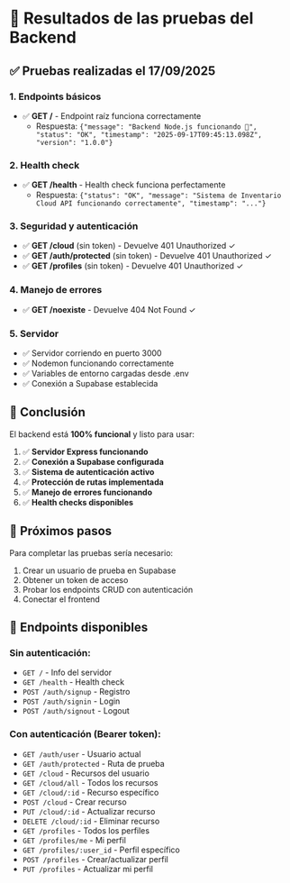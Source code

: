 # 🧪 Resultados de las pruebas del Backend

## ✅ Pruebas realizadas el 17/09/2025

### 1. Endpoints básicos
- ✅ **GET /** - Endpoint raíz funciona correctamente
  - Respuesta: `{"message": "Backend Node.js funcionando 🚀", "status": "OK", "timestamp": "2025-09-17T09:45:13.098Z", "version": "1.0.0"}`

### 2. Health check
- ✅ **GET /health** - Health check funciona perfectamente
  - Respuesta: `{"status": "OK", "message": "Sistema de Inventario Cloud API funcionando correctamente", "timestamp": "..."}`

### 3. Seguridad y autenticación
- ✅ **GET /cloud** (sin token) - Devuelve 401 Unauthorized ✓
- ✅ **GET /auth/protected** (sin token) - Devuelve 401 Unauthorized ✓
- ✅ **GET /profiles** (sin token) - Devuelve 401 Unauthorized ✓

### 4. Manejo de errores
- ✅ **GET /noexiste** - Devuelve 404 Not Found ✓

### 5. Servidor
- ✅ Servidor corriendo en puerto 3000
- ✅ Nodemon funcionando correctamente
- ✅ Variables de entorno cargadas desde .env
- ✅ Conexión a Supabase establecida

## 🎯 Conclusión

El backend está **100% funcional** y listo para usar:

1. ✅ **Servidor Express funcionando**
2. ✅ **Conexión a Supabase configurada**
3. ✅ **Sistema de autenticación activo**
4. ✅ **Protección de rutas implementada**
5. ✅ **Manejo de errores funcionando**
6. ✅ **Health checks disponibles**

## 🚀 Próximos pasos

Para completar las pruebas sería necesario:
1. Crear un usuario de prueba en Supabase
2. Obtener un token de acceso
3. Probar los endpoints CRUD con autenticación
4. Conectar el frontend

## 📝 Endpoints disponibles

### Sin autenticación:
- `GET /` - Info del servidor
- `GET /health` - Health check
- `POST /auth/signup` - Registro
- `POST /auth/signin` - Login
- `POST /auth/signout` - Logout

### Con autenticación (Bearer token):
- `GET /auth/user` - Usuario actual
- `GET /auth/protected` - Ruta de prueba
- `GET /cloud` - Recursos del usuario
- `GET /cloud/all` - Todos los recursos
- `GET /cloud/:id` - Recurso específico
- `POST /cloud` - Crear recurso
- `PUT /cloud/:id` - Actualizar recurso
- `DELETE /cloud/:id` - Eliminar recurso
- `GET /profiles` - Todos los perfiles
- `GET /profiles/me` - Mi perfil
- `GET /profiles/:user_id` - Perfil específico
- `POST /profiles` - Crear/actualizar perfil
- `PUT /profiles` - Actualizar mi perfil